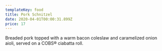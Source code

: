 ```yaml
---
templateKey: food
title: Pork Schnitzel
date: 2020-04-01T00:00:31.899Z
price: 17
---
```


Breaded pork topped with a warm bacon coleslaw and caramelized onion aioli, served on a COBS® ciabatta roll.
